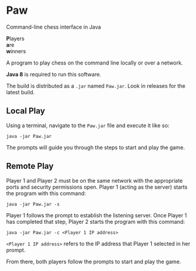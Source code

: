 # Paw
Command-line chess interface in Java

**P**layers  
**a**re  
**w**inners

A program to play chess on the command line locally or over a network.

**Java 8** is required to run this software.

The build is distributed as a `.jar` named `Paw.jar`. Look in releases for the latest build. 

## Local Play
Using a terminal, navigate to the `Paw.jar` file and execute it like so:

    java -jar Paw.jar

The prompts will guide you through the steps to start and play the game.

## Remote Play
Player 1 and Player 2 must be on the same network with the appropriate ports and security 
permissions open.
Player 1 (acting as the server) starts the program with this command:

    java -jar Paw.jar -s
    
Player 1 follows the prompt to establish the listening server. Once Player 1 has completed that
step, Player 2 starts the program with this command:

    java -jar Paw.jar -c <Player 1 IP address>
    
`<Player 1 IP address>` refers to the IP address that Player 1 selected in her prompt.

From there, both players follow the prompts to start and play the game.

 

